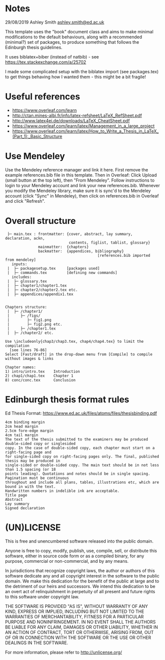 
# Notes

29/08/2019
Ashley Smith
ashley.smith@ed.ac.uk

This template uses the "book" document class and aims to make minimal modifications to the default behaviours, along with a recommended (minimal?) set of packages, to produce something that follows the Edinburgh thesis guidelines.

It uses biblatex+biber (instead of natbib) - see https://tex.stackexchange.com/a/25702

I made some complicated setup with the biblatex import (see packages.tex) to get things behaving how I wanted them - this might be a bit fragile!


# Useful references

- https://www.overleaf.com/learn
- http://ctan.mines-albi.fr/info/latex-refsheet/LaTeX_RefSheet.pdf
- http://www.latex4ei.de/downloads/LaTeX_CheatSheet.pdf
- https://www.overleaf.com/learn/latex/Management_in_a_large_project
- https://www.overleaf.com/learn/latex/How_to_Write_a_Thesis_in_LaTeX_(Part_1):_Basic_Structure

# Use Mendeley

Use the Mendeley reference manager and link it here. First remove the example references.bib file in this template. Then in Overleaf: Click Upload (small button at the top left), then "From Mendeley". Follow instructions to login to your Mendeley account and link your new references.bib. Whenever you modify the Mendeley library, make sure it is sync'd to the Mendeley account (click "Sync" in Mendeley), then click on references.bib in Overleaf and click "Refresh".

# Overall structure
```
 ├─ main.tex : frontmatter: {cover, abstract, lay summary, declaration, ackn,
                             contents, figlist, tablist, glossary}
               mainmatter:  {chapters}
               backmatter:  {appendices, bibliography}
                                          [references.bib imported from mendeley]
   inputs:
 |  ├─ packagesetup.tex     [packages used]
 |  ├─ commands.tex         [defining new commands]
   includes:
 |  ├─ glossary.tex
 |  ├─ chapter1/chapter1.tex
 |  ├─ chapter2/chapter2.tex etc.
 |  ├─ appendices/appendix1.tex


Chapters structure:
 |  ├─ /chapter1/
 |     ├─ /figs/
 |        ├─ fig1.png
 |        ├─ fig2.png etc.
 |     ├─ /chapter1.tex
 |  ├─ /chapter2/ etc.

Use \includeonly{chap3/chap3.tex, chap4/chap4.tex} to limit the compilation
  [see lines 76-86]
Select [Fast/draft] in the drop-down menu from [Compile] to compile without images & links

Chapter names:
1) intro/intro.tex    Introduction
2) chap1/chap1.tex    Chapter 1
8) conc/conc.tex      Conclusion
```


# Edinburgh thesis format rules

Ed Thesis Format: https://www.ed.ac.uk/files/atoms/files/thesisbinding.pdf
```
4cm binding margin
2cm head margin
2.5cm fore-edge margin
4cm tail margin
The text of the thesis submitted to the examiners may be produced double-sided copy or singlesided
copy. In the case of double-sided copy, each chapter must start on a right-facing page and
for single-sided copy on right-facing pages only. The final, published thesis may be produced in
single-sided or double-sided copy. The main text should be in not less than 1.5 spacing (or 18
points leading). Quotations and notes should be in single spacing. Pagination must be continuous
throughout and include all plans, tables, illustrations etc, which are bound in with the text.
Handwritten numbers in indelible ink are acceptable.
Title page
Abstract
Lay summary
Signed declaration
```


# (UN)LICENSE

This is free and unencumbered software released into the public domain.

Anyone is free to copy, modify, publish, use, compile, sell, or
distribute this software, either in source code form or as a compiled
binary, for any purpose, commercial or non-commercial, and by any
means.

In jurisdictions that recognize copyright laws, the author or authors
of this software dedicate any and all copyright interest in the
software to the public domain. We make this dedication for the benefit
of the public at large and to the detriment of our heirs and
successors. We intend this dedication to be an overt act of
relinquishment in perpetuity of all present and future rights to this
software under copyright law.

THE SOFTWARE IS PROVIDED "AS IS", WITHOUT WARRANTY OF ANY KIND,
EXPRESS OR IMPLIED, INCLUDING BUT NOT LIMITED TO THE WARRANTIES OF
MERCHANTABILITY, FITNESS FOR A PARTICULAR PURPOSE AND NONINFRINGEMENT.
IN NO EVENT SHALL THE AUTHORS BE LIABLE FOR ANY CLAIM, DAMAGES OR
OTHER LIABILITY, WHETHER IN AN ACTION OF CONTRACT, TORT OR OTHERWISE,
ARISING FROM, OUT OF OR IN CONNECTION WITH THE SOFTWARE OR THE USE OR
OTHER DEALINGS IN THE SOFTWARE.

For more information, please refer to <http://unlicense.org/>
